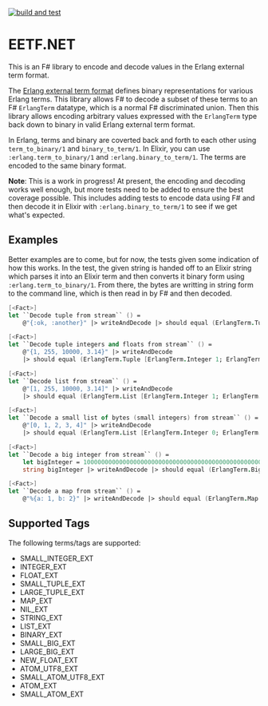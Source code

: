 [![build and test](https://github.com/bmitc/dotnet-eetf/actions/workflows/build-and-test.yml/badge.svg?branch=main)](https://github.com/bmitc/dotnet-eetf/actions/workflows/build-and-test.yml)

# EETF.NET
 
This is an F# library to encode and decode values in the Erlang external term format.
 
The [Erlang external term format](https://www.erlang.org/doc/apps/erts/erl_ext_dist.html) defines binary representations for various Erlang terms. This library allows F# to decode a subset of these terms to an F# `ErlangTerm` datatype, which is a normal F# discriminated union. Then this library allows encoding arbitrary values expressed with the `ErlangTerm` type back down to binary in valid Erlang external term format.

In Erlang, terms and binary are coverted back and forth to each other using `term_to_binary/1` and `binary_to_term/1`. In Elixir, you can use `:erlang.term_to_binary/1` and `:erlang.binary_to_term/1`. The terms are encoded to the same binary format.

**Note**: This is a work in progress! At present, the encoding and decoding works well enough, but more tests need to be added to ensure the best coverage possible. This includes adding tests to encode data using F# and then decode it in Elixir with `:erlang.binary_to_term/1` to see if we get what's expected.

## Examples

Better examples are to come, but for now, the tests given some indication of how this works. In the test, the given string is handed off to an Elixir string which parses it into an Elixir term and then converts it binary form using `:erlang.term_to_binary/1`. From there, the bytes are writting in string form to the command line, which is then read in by F# and then decoded.

```fsharp
[<Fact>]
let ``Decode tuple from stream`` () =
    @"{:ok, :another}" |> writeAndDecode |> should equal (ErlangTerm.Tuple [ErlangTerm.Atom "ok"; ErlangTerm.Atom "another"])

[<Fact>]
let ``Decode tuple integers and floats from stream`` () =
    @"{1, 255, 10000, 3.14}" |> writeAndDecode
    |> should equal (ErlangTerm.Tuple [ErlangTerm.Integer 1; ErlangTerm.Integer 255; ErlangTerm.Integer 10_000; ErlangTerm.Float 3.14])

[<Fact>]
let ``Decode list from stream`` () =
    @"[1, 255, 10000, 3.14]" |> writeAndDecode
    |> should equal (ErlangTerm.List [ErlangTerm.Integer 1; ErlangTerm.Integer 255; ErlangTerm.Integer 10_000; ErlangTerm.Float 3.14])

[<Fact>]
let ``Decode a small list of bytes (small integers) from stream`` () =
    @"[0, 1, 2, 3, 4]" |> writeAndDecode
    |> should equal (ErlangTerm.List [ErlangTerm.Integer 0; ErlangTerm.Integer 1; ErlangTerm.Integer 2; ErlangTerm.Integer 3; ErlangTerm.Integer 4])

[<Fact>]
let ``Decode a big integer from stream`` () =
    let bigInteger = 100000000000000000000000000000000000000000000000000000I
    string bigInteger |> writeAndDecode |> should equal (ErlangTerm.BigInteger bigInteger)

[<Fact>]
let ``Decode a map from stream`` () =
    @"%{a: 1, b: 2}" |> writeAndDecode |> should equal (ErlangTerm.Map [(ErlangTerm.Atom "a", ErlangTerm.Integer 1); (ErlangTerm.Atom "b", ErlangTerm.Integer 2)])
```

## Supported Tags

The following terms/tags are supported:
* SMALL_INTEGER_EXT
* INTEGER_EXT
* FLOAT_EXT
* SMALL_TUPLE_EXT
* LARGE_TUPLE_EXT
* MAP_EXT
* NIL_EXT
* STRING_EXT
* LIST_EXT
* BINARY_EXT
* SMALL_BIG_EXT
* LARGE_BIG_EXT
* NEW_FLOAT_EXT
* ATOM_UTF8_EXT
* SMALL_ATOM_UTF8_EXT
* ATOM_EXT
* SMALL_ATOM_EXT
